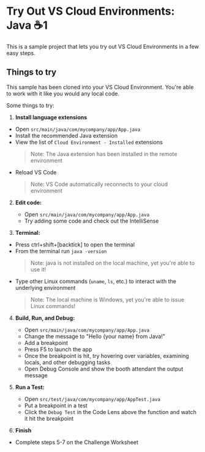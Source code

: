 # Try Out VS Cloud Environments: Java ☕1

This is a sample project that lets you try out VS Cloud Environments in a few easy steps.
   
## Things to try

This sample has been cloned into your VS Cloud Environment. You're able to work with it like you would any local code.

Some things to try:

1. **Install language extensions**
  - Open `src/main/java/com/mycompany/app/App.java`
  - Install the recommended Java extension
  - View the list of `Cloud Environment - Installed` extensions
    > Note: The Java extension has been installed in the remote environment
  - Reload VS Code
    > Note: VS Code automatically reconnects to your cloud environment

2. **Edit code:**
   - Open `src/main/java/com/mycompany/app/App.java`
   - Try adding some code and check out the IntelliSense

3. **Terminal:** 
  - Press ctrl+shift+[backtick] to open the terminal
  - From the terminal run `java -version`
    > Note: java is not installed on the local machine, yet you're able to use it! 
  - Type other Linux commands (`uname`, `ls`, etc.) to interact with the underlying environment
    > Note: The local machine is Windows, yet you're able to issue Linux commands! 

4. **Build, Run, and Debug:**
   - Open `src/main/java/com/mycompany/app/App.java`
   - Change the message to "Hello {your name} from Java!"
   - Add a breakpoint
   - Press F5 to launch the app
   - Once the breakpoint is hit, try hovering over variables, examining locals, and other debugging tasks
   - Open Debug Console and show the booth attendant the output message

5. **Run a Test:**
   - Open `src/test/java/com/mycompany/app/AppTest.java`
   - Put a breakpoint in a test
   - Click the `Debug Test` in the Code Lens above the function and watch it hit the breakpoint

6. **Finish**
  - Complete steps 5-7 on the Challenge Worksheet

